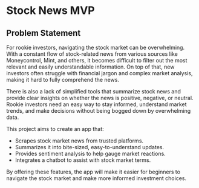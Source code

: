 <!DOCTYPE html>
<html lang="en">
<head>
    <meta charset="UTF-8">
    <meta name="viewport" content="width=device-width, initial-scale=1.0">
    
</head>
<body>

<h1>Stock News MVP</h1>

 <h2>Problem Statement</h2>

<p>For rookie investors, navigating the stock market can be overwhelming. With a constant flow of stock-related news from various sources like Moneycontrol, Mint, and others, it becomes difficult to filter out the most relevant and easily understandable information. On top of that, new investors often struggle with financial jargon and complex market analysis, making it hard to fully comprehend the news.</p>

 <p>There is also a lack of simplified tools that summarize stock news and provide clear insights on whether the news is positive, negative, or neutral. Rookie investors need an easy way to stay informed, understand market trends, and make decisions without being bogged down by overwhelming data.</p>

 <p>This project aims to create an app that:</p>
    <ul>
        <li>Scrapes stock market news from trusted platforms.</li>
        <li>Summarizes it into bite-sized, easy-to-understand updates.</li>
        <li>Provides sentiment analysis to help gauge market reactions.</li>
        <li>Integrates a chatbot to assist with stock market terms.</li>
    </ul>

<p>By offering these features, the app will make it easier for beginners to navigate the stock market and make more informed investment choices.</p>

</body>
</html>
